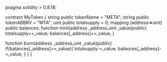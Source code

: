 
pragma solidity > 0.8.18;



contract MyToken {
     string public tokenName = "META";
     string public tokenABBRV = "MTA";
     uint public totalsupply = 0;
     mapping (address=>uint) public balances;
     function mint(address _address,uint _value)public{
         totalsupply+=_value;
         balances[_address]+=_value;
     }
     
 function burn(address _address,uint _value)public{
         if(balances[_address]>=_value){
         totalsupply-=_value;
         balances[_address]-=_value;
         }
     }
}
